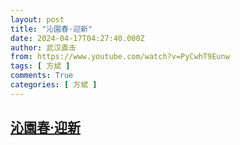 ```yaml
---
layout: post
title: "沁園春·迎新"
date: 2024-04-17T04:27:40.000Z
author: 武汉直击
from: https://www.youtube.com/watch?v=PyCwhT9Eunw
tags: [ 方斌 ]
comments: True
categories: [ 方斌 ]
---
```

<!--1713328060000-->
[沁園春·迎新](https://www.youtube.com/watch?v=PyCwhT9Eunw)
------

<div>

</div>
